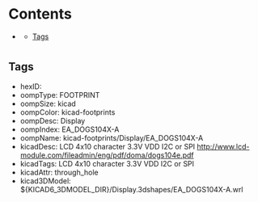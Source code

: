 



Contents
========

* [](#)
	* [Tags](#tags)

# 

## Tags

- hexID: 
- oompType: FOOTPRINT
- oompSize: kicad
- oompColor: kicad-footprints
- oompDesc: Display
- oompIndex: EA_DOGS104X-A
- oompName: kicad-footprints/Display/EA_DOGS104X-A
- kicadDesc: LCD 4x10 character 3.3V VDD I2C or SPI http://www.lcd-module.com/fileadmin/eng/pdf/doma/dogs104e.pdf
- kicadTags: LCD 4x10 character 3.3V VDD I2C or SPI
- kicadAttr: through_hole
- kicad3DModel: ${KICAD6_3DMODEL_DIR}/Display.3dshapes/EA_DOGS104X-A.wrl
